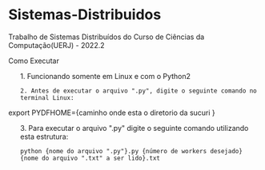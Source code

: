 # Sistemas-Distribuidos

Trabalho de Sistemas Distribuídos do Curso de Ciências da Computação(UERJ) - 2022.2

Como Executar

<ol>
    1. Funcionando somente em Linux e com o Python2</li>

    2. Antes de executar o arquivo ".py", digite o seguinte comando no terminal Linux:
</ol>
    export PYDFHOME={caminho onde esta o diretorio da sucuri }
<ol>
    3. Para executar o arquivo ".py" digite o seguinte comando utilizando esta estrutura:</li>

    python {nome do arquivo ".py"}.py {número de workers desejado} {nome do arquivo ".txt" a ser lido}.txt
</ol>
